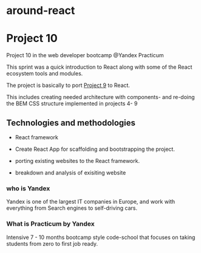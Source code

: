 # around-react

# Project 10
Project 10 in the web developer bootcamp @Yandex Practicum

This sprint was a quick introduction to React along with some of the React ecosystem tools and modules.

The project is basically to port [Project 9](https://github.com/datvidc/web_project_4) to React.

This includes creating needed architecture with components- and re-doing the BEM CSS structure implemented in projects 4- 9

## Technologies and methodologies
- React framework
- Create React App for scaffolding and bootstrapping the project.

- porting existing websites to the React framework.
- breakdown and analysis of exisiting website

### who is Yandex
Yandex is one of the largest IT companies in Europe, and work with everything from Search engines to self-driving cars.

### What is Practicum by Yandex
Intensive 7 - 10 months bootcamp style code-school that focuses on taking students from zero to first job ready.

